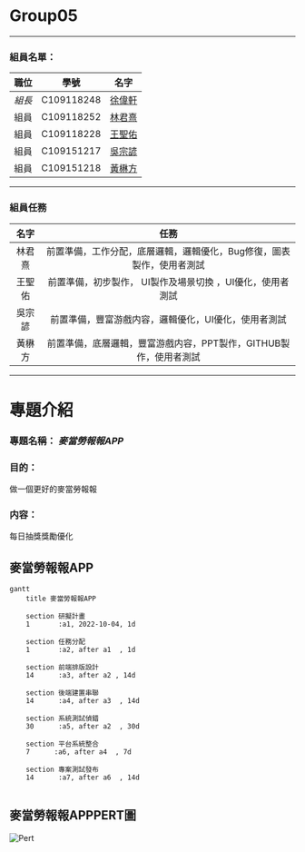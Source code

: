 # Group05
---
### 組員名單：
|職位|學號|名字|
|:--:|:--:|:--:|
|*組長*|C109118248|[徐偉軒](https://github.com/noman248)|
|組員|C109118252|[林君熹](https://github.com/clemon2)|
|組員|C109118228|[王聖佑](https://github.com/C109118228)|
|組員|C109151217|[吳宗諺](https://github.com/C109118217)|
|組員|C109151218|[黃楙方](https://github.com/C109118218)|

---
###  組員任務
|名字|任務|
|:--:|:--:|
|林君熹| 前置準備，工作分配，底層邏輯，邏輯優化，Bug修復，圖表製作，使用者測試|
|王聖佑| 前置準備，初步製作， UI製作及場景切換 ，UI優化，使用者測試|
|吳宗諺| 前置準備，豐富游戲内容，邏輯優化，UI優化，使用者測試|
|黃楙方| 前置準備，底層邏輯，豐富游戲内容，PPT製作，GITHUB製作，使用者測試|

---
# 專題介紹
### 專題名稱： *麥當勞報報APP*
### 目的：
做一個更好的麥當勞報報
### 内容：
每日抽獎獎勵優化

## 麥當勞報報APP
```mermaid
gantt
    title 麥當勞報報APP
    
    section 研擬計畫
    1       :a1, 2022-10-04, 1d
   
    section 任務分配
    1       :a2, after a1  , 1d
    
    section 前端排版設計
    14      :a3, after a2 , 14d
    
    section 後端建置串聯
    14      :a4, after a3  , 14d
    
    section 系統測試偵錯
    30      :a5, after a2  , 30d
    
    section 平台系統整合
    7      :a6, after a4  , 7d
    
    section 專案測試發布
    14      :a7, after a6  , 14d
   
```

## 麥當勞報報APPPERT圖
![Pert](Pert_angryjonathan.png)
